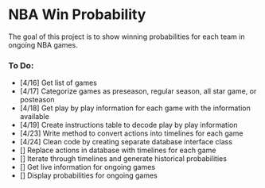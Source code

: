 # NBA Win Probability

The goal of this project is to show winning probabilities for each team in ongoing NBA games.

### To Do:

* [4/16] Get list of games
* [4/17] Categorize games as preseason, regular season, all star game, or posteason
* [4/18] Get play by play information for each game with the information available
* [4/19] Create instructions table to decode play by play information
* [4/23] Write method to convert actions into timelines for each game
* [4/24] Clean code by creating separate database interface class
* [] Replace actions in database with timelines for each game
* [] Iterate through timelines and generate historical probabilities
* [] Get live information for ongoing games
* [] Display probabilities for ongoing games
